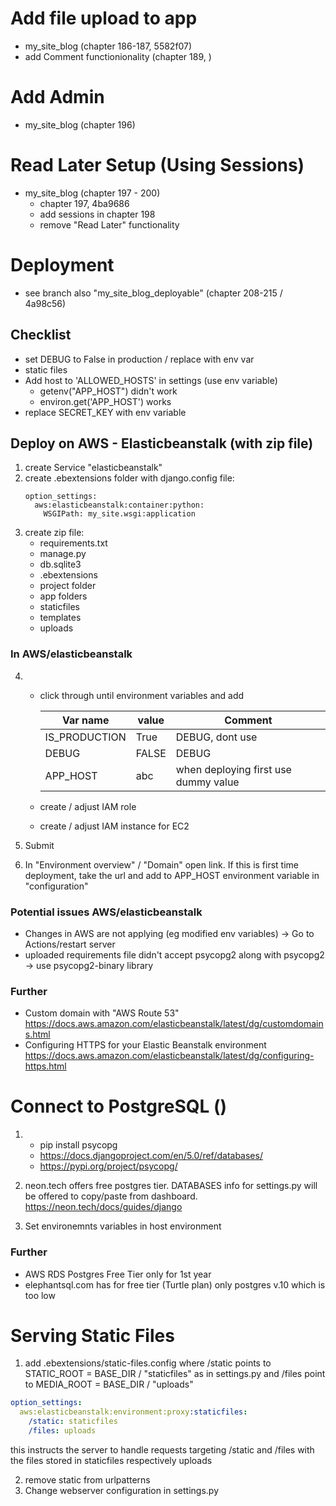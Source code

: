 
# Add file upload to app
- my_site_blog (chapter 186-187, 5582f07)
- add Comment functionionality (chapter 189, )


# Add Admin
- my_site_blog (chapter 196)

# Read Later Setup (Using Sessions)
- my_site_blog (chapter 197 - 200)
    * chapter 197, 4ba9686 
    * add sessions in chapter 198
    * remove "Read Later" functionality


# Deployment
- see branch also "my_site_blog_deployable" (chapter 208-215 / 4a98c56)

## Checklist 
+ set DEBUG to False in production / replace with env var
+ static files
+ Add host to 'ALLOWED_HOSTS' in settings (use env variable)
    * getenv("APP_HOST") didn't work
    * environ.get('APP_HOST') works
+ replace SECRET_KEY with env variable 

## Deploy on AWS - Elasticbeanstalk (with zip file)
1. create Service "elasticbeanstalk"
2. create .ebextensions folder with django.config file:
    ```
    option_settings:
      aws:elasticbeanstalk:container:python:
        WSGIPath: my_site.wsgi:application
    ```
3. create zip file:
    * requirements.txt
    * manage.py
    * db.sqlite3
    * .ebextensions
    * project folder
    * app folders
    * staticfiles
    * templates
    * uploads

### In AWS/elasticbeanstalk 
4.
    + click through until environment variables and add 

        | Var name      | value     | Comment
        |-------------  |-----------| -----------
        | IS_PRODUCTION | True      | DEBUG, dont use
        | DEBUG         | FALSE     | DEBUG 
        | APP_HOST      | abc       | when deploying first use dummy value|

    + create / adjust IAM role

    + create / adjust IAM instance for EC2

5. Submit

6. In "Environment overview" / "Domain" open link. If this is first time deployment, take the url and add to APP_HOST environment variable in "configuration"
    
### Potential issues AWS/elasticbeanstalk
+ Changes in AWS are not applying (eg modified env variables) -> Go to Actions/restart server
+ uploaded requirements file didn't accept psycopg2 along with psycopg2 -> use psycopg2-binary library



### Further
+ Custom domain with "AWS Route 53"
https://docs.aws.amazon.com/elasticbeanstalk/latest/dg/customdomains.html
+ Configuring HTTPS for your Elastic Beanstalk environment https://docs.aws.amazon.com/elasticbeanstalk/latest/dg/configuring-https.html


# Connect to PostgreSQL ()
1. 
    + pip install psycopg
    + https://docs.djangoproject.com/en/5.0/ref/databases/
    + https://pypi.org/project/psycopg/

2. neon.tech offers free postgres tier. DATABASES info for settings.py will be offered to copy/paste from dashboard.
    https://neon.tech/docs/guides/django

3. Set environemnts variables in host environment


### Further
+ AWS RDS Postgres Free Tier only for 1st year
+ elephantsql.com has for free tier (Turtle plan) only postgres v.10 which is too low


# Serving Static Files

1. add .ebextensions/static-files.config
where /static points to STATIC_ROOT = BASE_DIR / "staticfiles" as in settings.py
and /files point to MEDIA_ROOT = BASE_DIR / "uploads"

```yaml
option_settings:
  aws:elasticbeanstalk:environment:proxy:staticfiles:
    /static: staticfiles
    /files: uploads
```
this instructs the server to handle requests targeting /static and /files with the files stored in staticfiles respectively uploads

2. remove static from urlpatterns
2. Change webserver configuration in settings.py